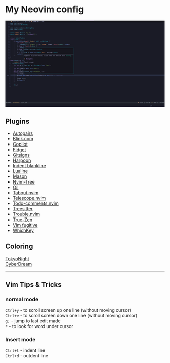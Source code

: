 # My Neovim config

![rust_file](Screenshots/screenshot_rs.png)

## Plugins

- [Autopairs](https://github.com/windwp/nvim-autopairs)
- [Blink.com](https://github.com/Saghen/blink.cmp)
- [Copilot](https://github.com/zbirenbaum/copilot.lua)
- [Fidget](https://github.com/j-hui/fidget.nvim)
- [Gitsigns](https://github.com/lewis6991/gitsigns.nvim)
- [Harpoon](https://github.com/ThePrimeagen/harpoon)
- [Indent blankline](https://github.com/lukas-reineke/indent-blankline.nvim)
- [Lualine](https://github.com/nvim-lualine/lualine.nvim)
- [Mason](https://github.com/williamboman/mason.nvim)
- [Nvim-Tree](https://github.com/nvim-tree/nvim-tree.lua)
- [Oil](https://github.com/stevearc/oil.nvim)
- [Tabout.nvim](https://github.com/abecodes/tabout.nvim)
- [Telescope.nvim](https://github.com/nvim-telescope/telescope.nvim)
- [Todo-comments.nvim](https://github.com/folke/todo-comments.nvim)
- [Treesitter](https://github.com/nvim-treesitter/nvim-treesitter)
- [Trouble.nvim](https://github.com/folke/trouble.nvim)
- [True-Zen](https://github.com/pocco81/true-zen.nvim)
- [Vim fugitive](https://github.com/tpope/vim-fugitive)
- [WhichKey](https://github.com/folke/which-key.nvim)

## Coloring

[TokyoNight](https://github.com/folke/tokyonight.nvim)  
[CyberDream](https://github.com/scottmckendry/cyberdream.nvim)

---

## Vim Tips & Tricks

### normal mode

`Ctrl+y` - to scroll screen up one line (without moving cursor)  
`Ctrl+e` - to scroll screen down one line (without moving cursor)  
`g;` - jump to last edit made  
`*` - to look for word under cursor

### Insert mode

`Ctrl+t` - indent line  
`Ctrl+d` - outdent line
